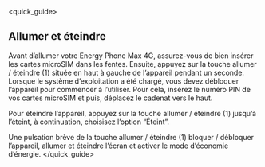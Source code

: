 <quick_guide>
##  Allumer et éteindre

Avant d’allumer votre Energy Phone Max 4G, assurez-vous de bien insérer les cartes microSIM dans les fentes. Ensuite, appuyez sur la touche allumer / éteindre (1) située en haut à gauche de l’appareil pendant un seconde. Lorsque le système d’exploitation a été chargé, vous devez débloquer l’appareil pour commencer à l’utiliser. Pour cela, insérez le numéro PIN de vos cartes microSIM et puis, déplacez le cadenat vers le haut.

Pour éteindre l’appareil, appuyez sur la touche allumer / éteindre (1) jusqu’à l’éteint, à continuation, choisisez l’option “Éteint”.

Une pulsation brève de la touche allumer / éteindre (1) bloquer / débloquer l’appareil, allumer et éteindre l’écran et activer le mode d’économie d’énergie.
</quick_guide>
